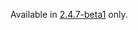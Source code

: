 <InlineAlert variant="info" slots="text" />

Available in [2.4.7-beta1](https://experienceleague.adobe.com/docs/commerce-operations/release/notes/adobe-commerce/2-4-7.html) only.
